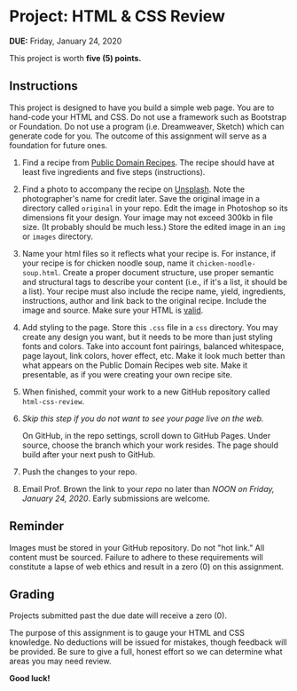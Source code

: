 # Project: HTML & CSS Review

**DUE:** Friday, January 24, 2020

This project is worth **five (5) points.**

## Instructions

This project is designed to have you build a simple web page. You are to hand-code your HTML and CSS. Do not use a framework such as Bootstrap or Foundation. Do not use a program (i.e. Dreamweaver, Sketch) which can generate code for you. The outcome of this assignment will serve as a foundation for future ones.

1. Find a recipe from [Public Domain Recipes](https://publicdomainrecipes.org). The recipe should have at least five ingredients and five steps (instructions).

2. Find a photo to accompany the recipe on [Unsplash](https://unsplash.com/). Note the photographer's name for credit later. Save the original image in a directory called `original` in your repo. Edit the image in Photoshop so its dimensions fit your design. Your image may not exceed 300kb in file size. (It probably should be much less.) Store the edited image in an `img` or `images` directory.

3. Name your html files so it reflects what your recipe is. For instance, if your recipe is for chicken noodle soup, name it `chicken-noodle-soup.html`. Create a proper document structure, use proper semantic and structural tags to describe your content (i.e., if it's a list, it should be a list). Your recipe must also include the recipe name, yield, ingredients, instructions, author and link back to the original recipe. Include the image and source. Make sure your HTML is [valid](https://validator.w3.org).

4. Add styling to the page. Store this `.css` file in a `css` directory. You may create any design you want, but it needs to be more than just styling fonts and colors. Take into account font pairings, balanced whitespace, page layout, link colors, hover effect, etc. Make it look much better than what appears on the Public Domain Recipes web site. Make it presentable, as if you were creating your own recipe site.

5. When finished, commit your work to a new GitHub repository called `html-css-review`.

6. *Skip this step if you do not want to see your page live on the web.*

	On GitHub, in the repo settings, scroll down to GitHub Pages. Under source, choose the branch which your work resides. The page should build after your next push to GitHub.

7. Push the changes to your repo.

8. Email Prof. Brown the link to your *repo* no later than *NOON on Friday, January 24, 2020*. Early submissions are welcome.


## Reminder

Images must be stored in your GitHub repository. Do not "hot link." All content must be sourced. Failure to adhere to these requirements will constitute a lapse of web ethics and result in a zero (0) on this assignment.


## Grading

Projects submitted past the due date will receive a zero (0).

The purpose of this assignment is to gauge your HTML and CSS knowledge. No deductions will be issued for mistakes, though feedback will be provided. Be sure to give a full, honest effort so we can determine what areas you may need review.

**Good luck!**
